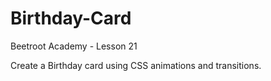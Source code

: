 # Birthday-Card
Beetroot Academy - Lesson 21


Create a Birthday card using CSS animations and transitions.
